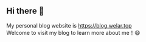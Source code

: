 ## Hi there 👋
My personal blog website is https://blog.welar.top \
Welcome to visit my blog to learn more about me！😄
